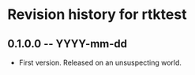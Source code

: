 # Revision history for rtktest

## 0.1.0.0 -- YYYY-mm-dd

* First version. Released on an unsuspecting world.
